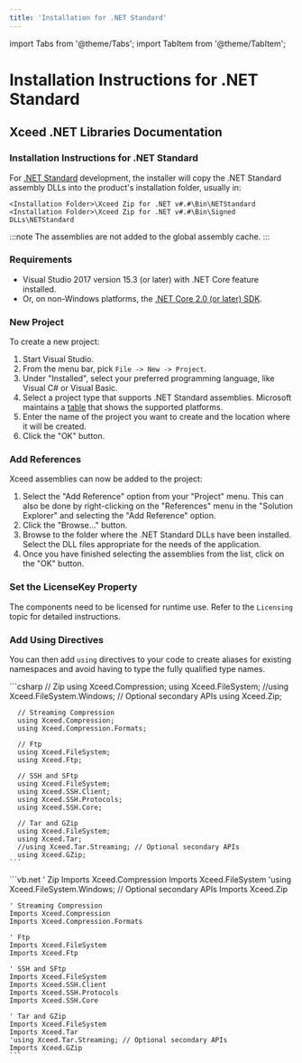 ```yaml
---
title: 'Installation for .NET Standard'
---
```

import Tabs from '@theme/Tabs';
import TabItem from '@theme/TabItem';

# Installation Instructions for .NET Standard

## Xceed .NET Libraries Documentation

### Installation Instructions for .NET Standard

For [.NET Standard](https://docs.microsoft.com/en-us/dotnet/standard/net-standard) development, the installer will copy the .NET Standard assembly DLLs into the product's installation folder, usually in:

`<Installation Folder>\Xceed Zip for .NET v#.#\Bin\NETStandard <Installation Folder>\Xceed Zip for .NET v#.#\Bin\Signed DLLs\NETStandard`

:::note
The assemblies are not added to the global assembly cache.
:::

### Requirements

- Visual Studio 2017 version 15.3 (or later) with .NET Core feature installed.
- Or, on non-Windows platforms, the [.NET Core 2.0 (or later) SDK](https://github.com/dotnet/core/tree/master/release-notes/download-archives).

### New Project

To create a new project:

1. Start Visual Studio.
2. From the menu bar, pick `File -> New -> Project`.
3. Under "Installed", select your preferred programming language, like Visual C# or Visual Basic.
4. Select a project type that supports .NET Standard assemblies. Microsoft maintains a [table](http://immo.landwerth.net/netstandard-versions/#) that shows the supported platforms.
5. Enter the name of the project you want to create and the location where it will be created.
6. Click the "OK" button.

### Add References

Xceed assemblies can now be added to the project:

1. Select the "Add Reference" option from your "Project" menu. This can also be done by right-clicking on the "References" menu in the "Solution Explorer" and selecting the "Add Reference" option.
2. Click the "Browse..." button.
3. Browse to the folder where the .NET Standard DLLs have been installed. Select the DLL files appropriate for the needs of the application. 
4. Once you have finished selecting the assemblies from the list, click on the "OK" button.

### Set the LicenseKey Property

The components need to be licensed for runtime use. Refer to the `Licensing` topic for detailed instructions.

### Add Using Directives

You can then add `using` directives to your code to create aliases for existing namespaces and avoid having to type the fully qualified type names.

<Tabs>
  <TabItem value="csharp" label="C#" default>
    ```csharp
      // Zip
      using Xceed.Compression;
      using Xceed.FileSystem;
      //using Xceed.FileSystem.Windows; // Optional secondary APIs
      using Xceed.Zip;

      // Streaming Compression
      using Xceed.Compression;
      using Xceed.Compression.Formats;

      // Ftp
      using Xceed.FileSystem;
      using Xceed.Ftp;

      // SSH and SFtp
      using Xceed.FileSystem;
      using Xceed.SSH.Client;
      using Xceed.SSH.Protocols;
      using Xceed.SSH.Core;

      // Tar and GZip
      using Xceed.FileSystem;
      using Xceed.Tar;
      //using Xceed.Tar.Streaming; // Optional secondary APIs
      using Xceed.GZip;
    ```
  </TabItem>
  <TabItem value="vb.net" label="Visual Basic .NET">
    ```vb.net
      ' Zip
    Imports Xceed.Compression
    Imports Xceed.FileSystem
    'using Xceed.FileSystem.Windows; // Optional secondary APIs
    Imports Xceed.Zip

    ' Streaming Compression
    Imports Xceed.Compression
    Imports Xceed.Compression.Formats

    ' Ftp
    Imports Xceed.FileSystem
    Imports Xceed.Ftp

    ' SSH and SFtp
    Imports Xceed.FileSystem
    Imports Xceed.SSH.Client
    Imports Xceed.SSH.Protocols
    Imports Xceed.SSH.Core

    ' Tar and GZip
    Imports Xceed.FileSystem
    Imports Xceed.Tar
    'using Xceed.Tar.Streaming; // Optional secondary APIs
    Imports Xceed.GZip
    ```
  </TabItem>
</Tabs>
